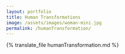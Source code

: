```yaml
---
layout: portfolio
title: Human Transformations
image: /assets/images/woman-mini.jpg
permalink: /humanTransformation/
---
```

{% translate_file humanTransformation.md %}
